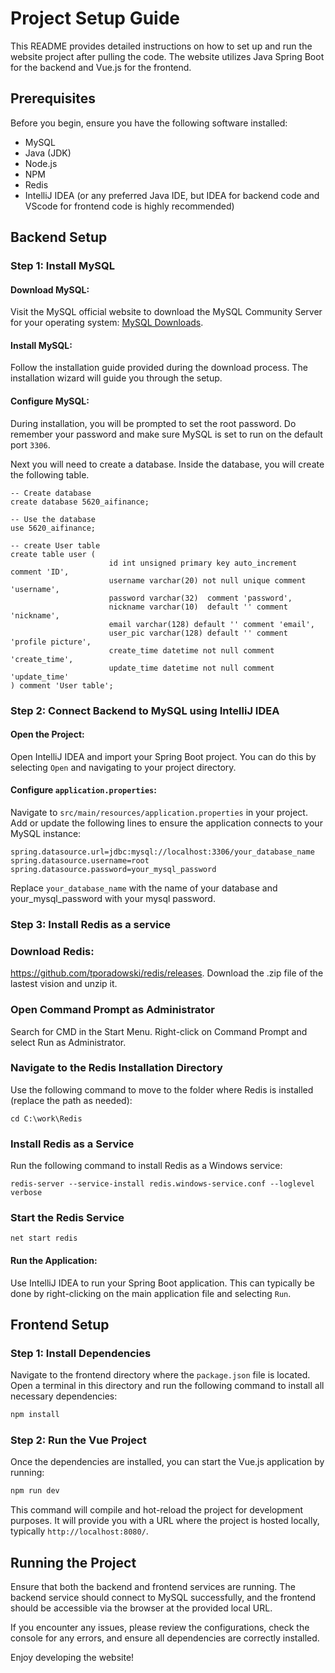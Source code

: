 # Project Setup Guide

This README provides detailed instructions on how to set up and run the website project after pulling the code. The website utilizes Java Spring Boot for the backend and Vue.js for the frontend.

## Prerequisites

Before you begin, ensure you have the following software installed:
- MySQL 
- Java (JDK) 
- Node.js
- NPM
- Redis
- IntelliJ IDEA (or any preferred Java IDE, but IDEA for backend code and VScode for frontend code is highly recommended)

## Backend Setup

### Step 1: Install MySQL

#### Download MySQL:
Visit the MySQL official website to download the MySQL Community Server for your operating system: [MySQL Downloads](https://dev.mysql.com/downloads/mysql/).

#### Install MySQL:
Follow the installation guide provided during the download process. The installation wizard will guide you through the setup.

#### Configure MySQL:
During installation, you will be prompted to set the root password. Do remember your password and make sure MySQL is set to run on the default port `3306`.

Next you will need to create a database. Inside the database, you will create the following table. 

```
-- Create database
create database 5620_aifinance;

-- Use the database
use 5620_aifinance;

-- create User table
create table user (
                      id int unsigned primary key auto_increment comment 'ID',
                      username varchar(20) not null unique comment 'username',
                      password varchar(32)  comment 'password',
                      nickname varchar(10)  default '' comment 'nickname',
                      email varchar(128) default '' comment 'email',
                      user_pic varchar(128) default '' comment 'profile picture',
                      create_time datetime not null comment 'create_time',
                      update_time datetime not null comment 'update_time'
) comment 'User table';

```
### Step 2: Connect Backend to MySQL using IntelliJ IDEA

#### Open the Project:
Open IntelliJ IDEA and import your Spring Boot project. You can do this by selecting `Open` and navigating to your project directory.

#### Configure `application.properties`:
Navigate to `src/main/resources/application.properties` in your project. Add or update the following lines to ensure the application connects to your MySQL instance:

```properties
spring.datasource.url=jdbc:mysql://localhost:3306/your_database_name
spring.datasource.username=root
spring.datasource.password=your_mysql_password
```
Replace `your_database_name` with the name of your database and your_mysql_password with your mysql password.

### Step 3: Install Redis as a service

### Download Redis: 
https://github.com/tporadowski/redis/releases. Download the .zip file of the lastest vision and unzip it.

### Open Command Prompt as Administrator
Search for CMD in the Start Menu.
Right-click on Command Prompt and select Run as Administrator.

### Navigate to the Redis Installation Directory
Use the following command to move to the folder where Redis is installed (replace the path as needed):

```
cd C:\work\Redis
```
### Install Redis as a Service
Run the following command to install Redis as a Windows service:
```
redis-server --service-install redis.windows-service.conf --loglevel verbose
```
### Start the Redis Service
```
net start redis
```

#### Run the Application:
Use IntelliJ IDEA to run your Spring Boot application. This can typically be done by right-clicking on the main application file and selecting `Run`.

## Frontend Setup

### Step 1: Install Dependencies

Navigate to the frontend directory where the `package.json` file is located. Open a terminal in this directory and run the following command to install all necessary dependencies:

```sh
npm install
```

### Step 2: Run the Vue Project

Once the dependencies are installed, you can start the Vue.js application by running:

```sh
npm run dev
```

This command will compile and hot-reload the project for development purposes. It will provide you with a URL where the project is hosted locally, typically `http://localhost:8080/`.

## Running the Project

Ensure that both the backend and frontend services are running. The backend service should connect to MySQL successfully, and the frontend should be accessible via the browser at the provided local URL.

If you encounter any issues, please review the configurations, check the console for any errors, and ensure all dependencies are correctly installed.

Enjoy developing the website!
